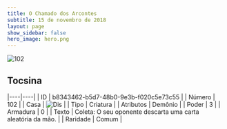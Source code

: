 ```yaml
---
title: O Chamado dos Arcontes
subtitle: 15 de novembro de 2018
layout: page
show_sidebar: false
hero_image: hero.png
---
```


![102](https://cdn.keyforgegame.com/media/card_front/pt/341_102_CG7PMM7PJ3G6_pt.png)

## Tocsina

|----|----|
| ID | b8343462-b5d7-48b0-9e3b-f020c5e73c55 |
| Número | 102 |
| Casa | ![Dis](https://archonarcana.com/images/thumb/e/e8/Dis.png/22px-Dis.png "Dis") |
| Tipo | Criatura |
| Atributos | Demônio |
| Poder | 3 |
| Armadura | 0 |
| Texto | Coleta: O seu oponente descarta uma carta aleatória da mão. |
| Raridade | Comum |

